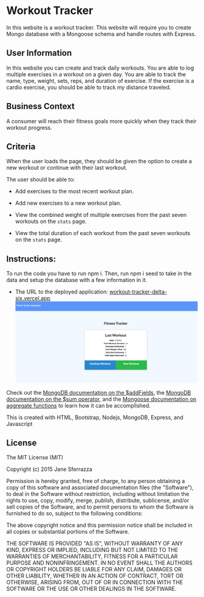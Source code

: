 # Workout Tracker

In this website is a  workout tracker. This website will require you to create Mongo database with a Mongoose schema and handle routes with Express.

## User Information 

In this website you can create and track daily workouts.  You are able to log multiple exercises in a workout on a given day. You are able to track the name, type, weight, sets, reps, and duration of exercise. If the exercise is a cardio exercise, you should be able to track my distance traveled.

## Business Context

A consumer will reach their fitness goals more quickly when they track their workout progress.

## Criteria

When the user loads the page, they should be given the option to create a new workout or continue with their last workout.

The user should be able to:

  * Add exercises to the most recent workout plan.

  * Add new exercises to a new workout plan.

  * View the combined weight of multiple exercises from the past seven workouts on the `stats` page.

  * View the total duration of each workout from the past seven workouts on the `stats` page.

## Instructions:
To run the code you have to run npm i.
Then, run npm i seed
to take in the data and setup the database with a few information in it.  


* The URL to the deployed application: [workout-tracker-delta-six.vercel.app
](https://workout-tracker-delta-six.vercel.app/)
![alt text](images/workoutimage.png)

Check out the [MongoDB documentation on the $addFields](https://docs.mongodb.com/manual/reference/operator/aggregation/addFields/), the [MongoDB documentation on the $sum operator](https://docs.mongodb.com/manual/reference/operator/aggregation/sum/), and the [Mongoose documentation on aggregate functions](https://mongoosejs.com/docs/api.html#aggregate_Aggregate) to learn how it can be accomplished.

This is created with HTML, Bootstrap, Nodejs, MongoDB, Express, and Javascript

## License
The MIT License (MIT)

Copyright (c) 2015 Jane Sferrazza

Permission is hereby granted, free of charge, to any person obtaining a copy of this software and associated documentation files (the "Software"), to deal in the Software without restriction, including without limitation the rights to use, copy, modify, merge, publish, distribute, sublicense, and/or sell copies of the Software, and to permit persons to whom the Software is furnished to do so, subject to the following conditions:

The above copyright notice and this permission notice shall be included in all copies or substantial portions of the Software.

THE SOFTWARE IS PROVIDED "AS IS", WITHOUT WARRANTY OF ANY KIND, EXPRESS OR IMPLIED, INCLUDING BUT NOT LIMITED TO THE WARRANTIES OF MERCHANTABILITY, FITNESS FOR A PARTICULAR PURPOSE AND NONINFRINGEMENT. IN NO EVENT SHALL THE AUTHORS OR COPYRIGHT HOLDERS BE LIABLE FOR ANY CLAIM, DAMAGES OR OTHER LIABILITY, WHETHER IN AN ACTION OF CONTRACT, TORT OR OTHERWISE, ARISING FROM, OUT OF OR IN CONNECTION WITH THE SOFTWARE OR THE USE OR OTHER DEALINGS IN THE SOFTWARE.

